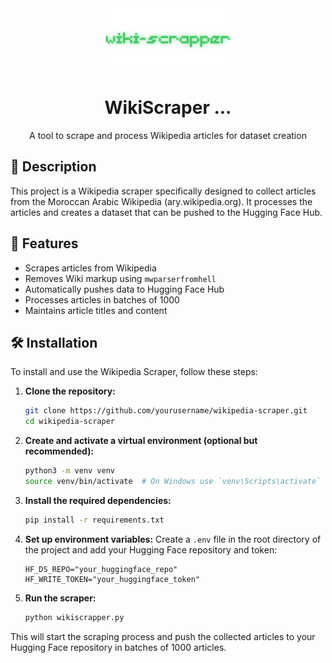 <div align="center">
  <img src=img/logo.png alt="Wikipedia Scraper Logo" />

  # WikiScraper ...
  
  A tool to scrape and process Wikipedia articles for dataset creation
</div>

## 📝 Description

This project is a Wikipedia scraper specifically designed to collect articles from the Moroccan Arabic Wikipedia (ary.wikipedia.org). It processes the articles and creates a dataset that can be pushed to the Hugging Face Hub.

## 🚀 Features

- Scrapes articles from Wikipedia
- Removes Wiki markup using `mwparserfromhell`
- Automatically pushes data to Hugging Face Hub
- Processes articles in batches of 1000
- Maintains article titles and content

## 🛠️ Installation
To install and use the Wikipedia Scraper, follow these steps:

1. **Clone the repository:**
   ```bash
   git clone https://github.com/yourusername/wikipedia-scraper.git
   cd wikipedia-scraper
   ```

2. **Create and activate a virtual environment (optional but recommended):**
   ```bash
   python3 -m venv venv
   source venv/bin/activate  # On Windows use `venv\Scripts\activate`
   ```

3. **Install the required dependencies:**
   ```bash
   pip install -r requirements.txt
   ```

4. **Set up environment variables:**
   Create a `.env` file in the root directory of the project and add your Hugging Face repository and token:
   ```env
   HF_DS_REPO="your_huggingface_repo"
   HF_WRITE_TOKEN="your_huggingface_token"
   ```

5. **Run the scraper:**
   ```bash
   python wikiscrapper.py
   ```

This will start the scraping process and push the collected articles to your Hugging Face repository in batches of 1000 articles.

